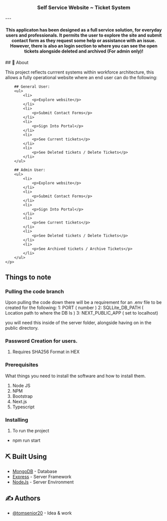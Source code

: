 <h3 align="center">Self Service Website ~ Ticket System</h3>
---
<div align="center">
    <h4>This applicaton has been designed as a full service solution, for everyday users and professionals. It permits the user to explore the site and submit contact form as they request some help or assistance with an issue. However, there is also an login section to where you can see the open tickets alongside deleted and archived (For admin only)! </h4>
</div>

<div>
    ## 🧐 About <a name = "about"></a>
    <p>
        This project reflects currrent systems within workforce architecture, this allows a fully operational website where an end user can do the following:
        
        ## General User:
        <ul>
            <li>
                <p>Explore website</p>
            </li>
            <li>
                <p>Submit Contact Forms</p>
            </li>
            <li>
                <p>Sign Into Portal</p>
            </li>
            <li>
                <p>See Current tickets</p>
            </li>
            <li>
                <p>See Deleted tickets / Delete Tickets</p>
            </li>
        </ul>

        ## Admin User:
        <ul>
            <li>
                <p>Explore website</p>
            </li>
            <li>
                <p>Submit Contact Forms</p>
            </li>
            <li>
                <p>Sign Into Portal</p>
            </li>
            <li>
                <p>See Current tickets</p>
            </li>
            <li>
                <p>See Deleted tickets / Delete Tickets</p>
            </li>
            <li>
                <p>See Archived tickets / Archive Tickets</p>
            </li>
        </ul>
    </p>
</div>

## Things to note

### Pulling the code branch
Upon pulling the code down there will be a requirement for an .env file to be created for the following:
    1: PORT ( number )
    2: SQLLite_DB_PATH ( Location path to where the DB Is )
    3: NEXT_PUBLIC_APP ( set to localhost)

you will need this inside of the server folder, alongside having on in the public directory.

### Password Creation for users.
1) Requires SHA256 Format in HEX

### Prerequisites

What things you need to install the software and how to install them.

1. Node JS
2. NPM
3. Bootstrap
4. Next.js
5. Typescript

### Installing

1. To run the project

- npm run start

## ⛏️ Built Using <a name = "built_using"></a>
- [MongoDB](https://www.mongodb.com/) - Database
- [Express](https://expressjs.com/) - Server Framework
- [NodeJs](https://nodejs.org/en/) - Server Environment

## ✍️ Authors <a name = "authors"></a>
- [@tomsenior20](https://github.com/tomsenior20) - Idea & work
